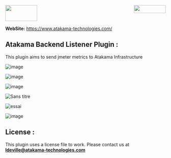 <img align="right" width="100" height="25" src="https://user-images.githubusercontent.com/2484866/183616355-47012003-dd64-43d3-ad81-8130355c6f02.png"><img align="left" width="100" height="50" src="https://user-images.githubusercontent.com/2484866/183617885-138168ce-1074-4583-80e5-ce4ade236b2e.png"></br></br></br>





**WebSite:** https://www.atakama-technologies.com/


## Atakama Backend Listener Plugin  :

This plugin aims to send jmeter metrics to Atakama Infrastructure

![image](https://user-images.githubusercontent.com/2484866/185396744-e3850f78-f56c-4ca8-9fe1-9b772f034779.png)

![image](https://user-images.githubusercontent.com/2484866/185396961-815e8835-6622-48ea-96ea-31b1a1b903d4.png)

![image](https://user-images.githubusercontent.com/2484866/185346805-24a4c47f-35d4-4905-a35b-dc56ab1070dd.png)

![Sans titre](https://user-images.githubusercontent.com/2484866/185347515-563a0963-f112-4726-b0ac-e0d36af66ea9.png)

![essai](https://user-images.githubusercontent.com/2484866/185349253-1a2e7c0f-bfe9-4774-ac91-f96c188abf5b.png)

![image](https://user-images.githubusercontent.com/2484866/185421752-ebbcdb9d-8055-49a9-952f-d9540599abcc.png)

## License  :

This plugin uses a license file to work. Please contact us at **ldeville@atakama-technologies.com**

